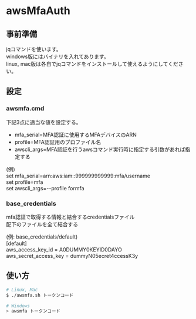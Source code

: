 # awsMfaAuth

## 事前準備
jqコマンドを使います。<br>
windows版にはバイナリを入れてあります。<br>
linux, mac版は各自でjqコマンドをインストールして使えるようにしてください。<br>

## 設定

### awsmfa.cmd
下記3点に適当な値を設定する。<br>
- mfa_serial=MFA認証に使用するMFAデバイスのARN<br>
- profile=MFA認証用のプロファイル名<br>
- awscli_args=MFA認証を行うawsコマンド実行時に指定する引数があれば指定する<br>

(例) <br>
set mfa_serial=arn:aws:iam::999999999999:mfa/username<br>
set profile=mfa<br>
set awscli_args=--profile formfa<br>


### base_credentials
mfa認証で取得する情報と結合するcredentialsファイル<br>
配下のファイルを全て結合する<br>

(例: base_credentials/default)<br>
[default]<br>
aws_access_key_id = A0DUMMY0KEYID0DAYO<br>
aws_secret_access_key = dummyN05ecret4ccessK3y<br>

## 使い方
```bash
# Linux, Mac
$ ./awsmfa.sh トークンコード

# Windows
> awsmfa トークンコード
```
